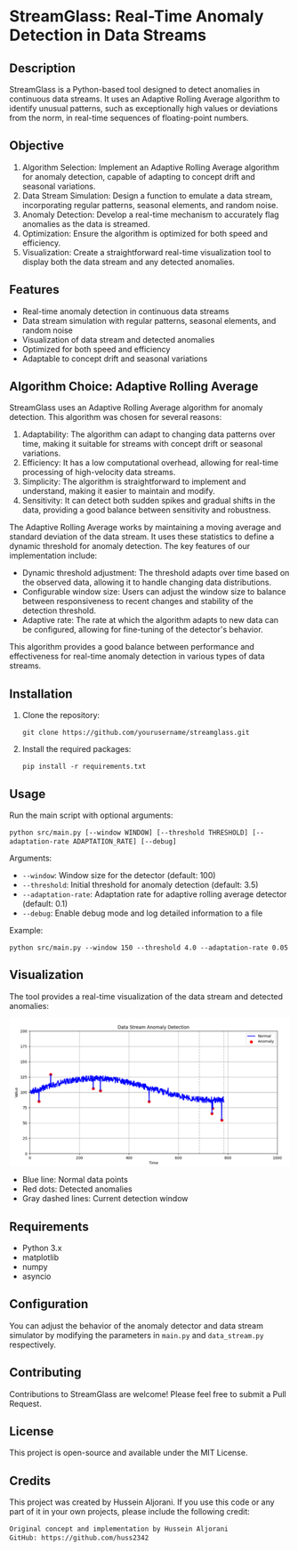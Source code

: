# StreamGlass: Real-Time Anomaly Detection in Data Streams

## Description

StreamGlass is a Python-based tool designed to detect anomalies in continuous data streams. It uses an Adaptive Rolling Average algorithm to identify unusual patterns, such as exceptionally high values or deviations from the norm, in real-time sequences of floating-point numbers.

## Objective

1. Algorithm Selection: Implement an Adaptive Rolling Average algorithm for anomaly detection, capable of adapting to concept drift and seasonal variations.
2. Data Stream Simulation: Design a function to emulate a data stream, incorporating regular patterns, seasonal elements, and random noise.
3. Anomaly Detection: Develop a real-time mechanism to accurately flag anomalies as the data is streamed.
4. Optimization: Ensure the algorithm is optimized for both speed and efficiency.
5. Visualization: Create a straightforward real-time visualization tool to display both the data stream and any detected anomalies.

## Features

- Real-time anomaly detection in continuous data streams
- Data stream simulation with regular patterns, seasonal elements, and random noise
- Visualization of data stream and detected anomalies
- Optimized for both speed and efficiency
- Adaptable to concept drift and seasonal variations

## Algorithm Choice: Adaptive Rolling Average

StreamGlass uses an Adaptive Rolling Average algorithm for anomaly detection. This algorithm was chosen for several reasons:

1. Adaptability: The algorithm can adapt to changing data patterns over time, making it suitable for streams with concept drift or seasonal variations.
2. Efficiency: It has a low computational overhead, allowing for real-time processing of high-velocity data streams.
3. Simplicity: The algorithm is straightforward to implement and understand, making it easier to maintain and modify.
4. Sensitivity: It can detect both sudden spikes and gradual shifts in the data, providing a good balance between sensitivity and robustness.

The Adaptive Rolling Average works by maintaining a moving average and standard deviation of the data stream. It uses these statistics to define a dynamic threshold for anomaly detection. The key features of our implementation include:

- Dynamic threshold adjustment: The threshold adapts over time based on the observed data, allowing it to handle changing data distributions.
- Configurable window size: Users can adjust the window size to balance between responsiveness to recent changes and stability of the detection threshold.
- Adaptive rate: The rate at which the algorithm adapts to new data can be configured, allowing for fine-tuning of the detector's behavior.

This algorithm provides a good balance between performance and effectiveness for real-time anomaly detection in various types of data streams.

## Installation

1. Clone the repository:
   ```
   git clone https://github.com/yourusername/streamglass.git
   ```

2. Install the required packages:
   ```
   pip install -r requirements.txt
   ```

## Usage

Run the main script with optional arguments:

```
python src/main.py [--window WINDOW] [--threshold THRESHOLD] [--adaptation-rate ADAPTATION_RATE] [--debug]
```

Arguments:
- `--window`: Window size for the detector (default: 100)
- `--threshold`: Initial threshold for anomaly detection (default: 3.5)
- `--adaptation-rate`: Adaptation rate for adaptive rolling average detector (default: 0.1)
- `--debug`: Enable debug mode and log detailed information to a file

Example:
```
python src/main.py --window 150 --threshold 4.0 --adaptation-rate 0.05
```

## Visualization

The tool provides a real-time visualization of the data stream and detected anomalies:

![Simulation Screenshot](screenshot/simulation.png)

- Blue line: Normal data points
- Red dots: Detected anomalies
- Gray dashed lines: Current detection window

## Requirements

- Python 3.x
- matplotlib
- numpy
- asyncio

## Configuration

You can adjust the behavior of the anomaly detector and data stream simulator by modifying the parameters in `main.py` and `data_stream.py` respectively.

## Contributing

Contributions to StreamGlass are welcome! Please feel free to submit a Pull Request.

## License

This project is open-source and available under the MIT License.

## Credits

This project was created by Hussein Aljorani. If you use this code or any part of it in your own projects, please include the following credit:

```
Original concept and implementation by Hussein Aljorani
GitHub: https://github.com/huss2342
```

